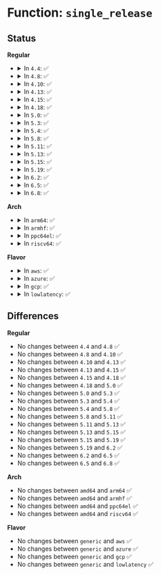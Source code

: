 # Function: <code>single_release</code>

## Status
<b>Regular</b>
<ul>
<li>
<details>
<summary>In <code>4.4</code>: ✅</summary>

```c
int single_release(struct inode *inode, struct file *file);
```

**Collision:** Unique Global

**Inline:** No

**Transformation:** False

**Instances:**

```
In fs/seq_file.c (ffffffff81230e20)
Location: fs/seq_file.c:602
Inline: False
Direct callers:
  - arch/x86/kernel/cpu/mtrr/if.c:mtrr_close
  - kernel/trace/trace.c:tracing_single_release_tr
  - fs/proc/base.c:proc_setgroups_release
  - fs/proc/proc_net.c:single_release_net
  - fs/proc/proc_net.c:single_release_net
  - security/apparmor/apparmorfs.c:aa_fs_seq_profile_release
  - security/apparmor/apparmorfs.c:aa_fs_seq_profile_release
  - drivers/rtc/rtc-proc.c:rtc_proc_release
  - drivers/ras/debugfs.c:trace_release
```
**Symbols:**

```
ffffffff81230e20-ffffffff81230e56: single_release (STB_GLOBAL)
```
</details>
</li>
<li>
<details>
<summary>In <code>4.8</code>: ✅</summary>

```c
int single_release(struct inode *inode, struct file *file);
```

**Collision:** Unique Global

**Inline:** No

**Transformation:** False

**Instances:**

```
In fs/seq_file.c (ffffffff81259130)
Location: fs/seq_file.c:605
Inline: False
Direct callers:
  - arch/x86/kernel/cpu/mtrr/if.c:mtrr_close
  - kernel/trace/trace.c:tracing_single_release_tr
  - fs/proc/base.c:proc_setgroups_release
  - fs/proc/proc_net.c:single_release_net
  - security/apparmor/apparmorfs.c:aa_fs_seq_profile_release
  - drivers/rtc/rtc-proc.c:rtc_proc_release
  - drivers/ras/debugfs.c:trace_release
```
**Symbols:**

```
ffffffff81259130-ffffffff81259166: single_release (STB_GLOBAL)
```
</details>
</li>
<li>
<details>
<summary>In <code>4.10</code>: ✅</summary>

```c
int single_release(struct inode *inode, struct file *file);
```

**Collision:** Unique Global

**Inline:** No

**Transformation:** False

**Instances:**

```
In fs/seq_file.c (ffffffff8126c5e0)
Location: fs/seq_file.c:612
Inline: False
Direct callers:
  - arch/x86/kernel/cpu/mtrr/if.c:mtrr_close
  - kernel/trace/trace.c:tracing_single_release_tr
  - fs/proc/base.c:proc_setgroups_release
  - fs/proc/proc_net.c:single_release_net
  - security/apparmor/apparmorfs.c:aa_fs_seq_profile_release
  - drivers/rtc/rtc-proc.c:rtc_proc_release
  - drivers/ras/debugfs.c:trace_release
```
**Symbols:**

```
ffffffff8126c5e0-ffffffff8126c616: single_release (STB_GLOBAL)
```
</details>
</li>
<li>
<details>
<summary>In <code>4.13</code>: ✅</summary>

```c
int single_release(struct inode *inode, struct file *file);
```

**Collision:** Unique Global

**Inline:** No

**Transformation:** False

**Instances:**

```
In fs/seq_file.c (ffffffff8127a1a0)
Location: fs/seq_file.c:598
Inline: False
Direct callers:
  - arch/x86/kernel/cpu/mtrr/if.c:mtrr_close
  - kernel/trace/trace.c:tracing_single_release_tr
  - fs/proc/base.c:proc_setgroups_release
  - fs/proc/proc_net.c:single_release_net
  - security/apparmor/apparmorfs.c:seq_rawdata_release
  - security/apparmor/apparmorfs.c:seq_rawdata_release
  - security/apparmor/apparmorfs.c:seq_profile_release
  - security/apparmor/apparmorfs.c:seq_profile_release
  - block/blk-mq-debugfs.c:blk_mq_debugfs_release
  - drivers/rtc/rtc-proc.c:rtc_proc_release
  - drivers/ras/debugfs.c:trace_release
```
**Symbols:**

```
ffffffff8127a1a0-ffffffff8127a1d6: single_release (STB_GLOBAL)
```
</details>
</li>
<li>
<details>
<summary>In <code>4.15</code>: ✅</summary>

```c
int single_release(struct inode *inode, struct file *file);
```

**Collision:** Unique Global

**Inline:** No

**Transformation:** False

**Instances:**

```
In fs/seq_file.c (ffffffff8129cc20)
Location: fs/seq_file.c:602
Inline: False
Direct callers:
  - arch/x86/kernel/cpu/mtrr/if.c:mtrr_close
  - kernel/trace/trace.c:tracing_single_release_tr
  - fs/proc/base.c:proc_setgroups_release
  - fs/proc/proc_net.c:single_release_net
  - security/apparmor/apparmorfs.c:seq_rawdata_release
  - security/apparmor/apparmorfs.c:seq_profile_release
  - block/blk-mq-debugfs.c:blk_mq_debugfs_release
  - drivers/rtc/rtc-proc.c:rtc_proc_release
  - drivers/ras/debugfs.c:trace_release
```
**Symbols:**

```
ffffffff8129cc20-ffffffff8129cc56: single_release (STB_GLOBAL)
```
</details>
</li>
<li>
<details>
<summary>In <code>4.18</code>: ✅</summary>

```c
int single_release(struct inode *inode, struct file *file);
```

**Collision:** Unique Global

**Inline:** No

**Transformation:** False

**Instances:**

```
In fs/seq_file.c (ffffffff812c2f50)
Location: fs/seq_file.c:605
Inline: False
Direct callers:
  - arch/x86/kernel/cpu/mtrr/if.c:mtrr_close
  - kernel/trace/trace.c:tracing_single_release_tr
  - fs/proc/base.c:proc_setgroups_release
  - fs/proc/proc_net.c:single_release_net
  - fs/proc/proc_net.c:single_release_net
  - security/apparmor/apparmorfs.c:seq_rawdata_release
  - security/apparmor/apparmorfs.c:seq_rawdata_release
  - security/apparmor/apparmorfs.c:seq_profile_release
  - security/apparmor/apparmorfs.c:seq_profile_release
  - block/blk-mq-debugfs.c:blk_mq_debugfs_release
  - drivers/ras/debugfs.c:trace_release
```
**Symbols:**

```
ffffffff812c2f50-ffffffff812c2f8d: single_release (STB_GLOBAL)
```
</details>
</li>
<li>
<details>
<summary>In <code>5.0</code>: ✅</summary>

```c
int single_release(struct inode *inode, struct file *file);
```

**Collision:** Unique Global

**Inline:** No

**Transformation:** False

**Instances:**

```
In fs/seq_file.c (ffffffff812d7ec0)
Location: fs/seq_file.c:593
Inline: False
Direct callers:
  - arch/x86/kernel/cpu/mtrr/if.c:mtrr_close
  - kernel/trace/trace.c:tracing_single_release_tr
  - fs/proc/task_mmu.c:smaps_rollup_release
  - fs/proc/task_mmu.c:smaps_rollup_open
  - fs/proc/base.c:proc_setgroups_release
  - fs/proc/proc_net.c:single_release_net
  - fs/proc/proc_net.c:single_release_net
  - security/apparmor/apparmorfs.c:seq_rawdata_release
  - security/apparmor/apparmorfs.c:seq_rawdata_release
  - security/apparmor/apparmorfs.c:seq_profile_release
  - security/apparmor/apparmorfs.c:seq_profile_release
  - block/blk-mq-debugfs.c:blk_mq_debugfs_release
  - drivers/ras/debugfs.c:trace_release
```
**Symbols:**

```
ffffffff812d7ec0-ffffffff812d7efd: single_release (STB_GLOBAL)
```
</details>
</li>
<li>
<details>
<summary>In <code>5.3</code>: ✅</summary>

```c
int single_release(struct inode *inode, struct file *file);
```

**Collision:** Unique Global

**Inline:** No

**Transformation:** False

**Instances:**

```
In fs/seq_file.c (ffffffff812f63c0)
Location: fs/seq_file.c:605
Inline: False
Direct callers:
  - arch/x86/kernel/cpu/mtrr/if.c:mtrr_close
  - kernel/sched/psi.c:psi_fop_release
  - kernel/trace/trace.c:tracing_single_release_tr
  - fs/proc/task_mmu.c:smaps_rollup_release
  - fs/proc/task_mmu.c:smaps_rollup_open
  - fs/proc/base.c:proc_setgroups_release
  - fs/proc/proc_net.c:single_release_net
  - security/apparmor/apparmorfs.c:seq_rawdata_release
  - security/apparmor/apparmorfs.c:seq_rawdata_release
  - security/apparmor/apparmorfs.c:seq_profile_release
  - security/apparmor/apparmorfs.c:seq_profile_release
  - block/blk-mq-debugfs.c:blk_mq_debugfs_release
  - drivers/ras/debugfs.c:trace_release
```
**Symbols:**

```
ffffffff812f63c0-ffffffff812f6401: single_release (STB_GLOBAL)
```
</details>
</li>
<li>
<details>
<summary>In <code>5.4</code>: ✅</summary>

```c
int single_release(struct inode *inode, struct file *file);
```

**Collision:** Unique Global

**Inline:** No

**Transformation:** False

**Instances:**

```
In fs/seq_file.c (ffffffff81307f90)
Location: fs/seq_file.c:605
Inline: False
Direct callers:
  - arch/x86/kernel/cpu/mtrr/if.c:mtrr_close
  - kernel/sched/psi.c:psi_fop_release
  - kernel/trace/trace.c:tracing_single_release_tr
  - fs/proc/task_mmu.c:smaps_rollup_release
  - fs/proc/task_mmu.c:smaps_rollup_open
  - fs/proc/base.c:proc_setgroups_release
  - fs/proc/proc_net.c:single_release_net
  - security/apparmor/apparmorfs.c:seq_rawdata_release
  - security/apparmor/apparmorfs.c:seq_rawdata_release
  - security/apparmor/apparmorfs.c:seq_profile_release
  - security/apparmor/apparmorfs.c:seq_profile_release
  - block/blk-mq-debugfs.c:blk_mq_debugfs_release
  - drivers/ras/debugfs.c:trace_release
```
**Symbols:**

```
ffffffff81307f90-ffffffff81307fd1: single_release (STB_GLOBAL)
```
</details>
</li>
<li>
<details>
<summary>In <code>5.8</code>: ✅</summary>

```c
int single_release(struct inode *inode, struct file *file);
```

**Collision:** Unique Global

**Inline:** No

**Transformation:** False

**Instances:**

```
In fs/seq_file.c (ffffffff81341d20)
Location: fs/seq_file.c:581
Inline: False
Direct callers:
  - arch/x86/kernel/cpu/mtrr/if.c:mtrr_close
  - kernel/sched/psi.c:psi_fop_release
  - kernel/trace/trace.c:tracing_single_release_tr
  - fs/proc/task_mmu.c:smaps_rollup_release
  - fs/proc/task_mmu.c:smaps_rollup_open
  - fs/proc/base.c:proc_setgroups_release
  - fs/proc/proc_net.c:single_release_net
  - security/apparmor/apparmorfs.c:seq_rawdata_release
  - security/apparmor/apparmorfs.c:seq_profile_release
  - block/blk-mq-debugfs.c:blk_mq_debugfs_release
  - drivers/ras/debugfs.c:trace_release
```
**Symbols:**

```
ffffffff81341d20-ffffffff81341d61: single_release (STB_GLOBAL)
```
</details>
</li>
<li>
<details>
<summary>In <code>5.11</code>: ✅</summary>

```c
int single_release(struct inode *inode, struct file *file);
```

**Collision:** Unique Global

**Inline:** No

**Transformation:** False

**Instances:**

```
In fs/seq_file.c (ffffffff8134e3e0)
Location: fs/seq_file.c:597
Inline: False
Direct callers:
  - arch/x86/kernel/cpu/mtrr/if.c:mtrr_close
  - kernel/sched/psi.c:psi_fop_release
  - kernel/trace/trace.c:tracing_single_release_tr
  - fs/proc/task_mmu.c:smaps_rollup_release
  - fs/proc/task_mmu.c:smaps_rollup_open
  - fs/proc/base.c:proc_setgroups_release
  - fs/proc/proc_net.c:single_release_net
  - security/apparmor/apparmorfs.c:seq_rawdata_release
  - security/apparmor/apparmorfs.c:seq_profile_release
  - block/blk-mq-debugfs.c:blk_mq_debugfs_release
  - drivers/ras/debugfs.c:trace_release
```
**Symbols:**

```
ffffffff8134e3e0-ffffffff8134e421: single_release (STB_GLOBAL)
```
</details>
</li>
<li>
<details>
<summary>In <code>5.13</code>: ✅</summary>

```c
int single_release(struct inode *inode, struct file *file);
```

**Collision:** Unique Global

**Inline:** No

**Transformation:** False

**Instances:**

```
In fs/seq_file.c (ffffffff81354670)
Location: fs/seq_file.c:618
Inline: False
Direct callers:
  - arch/x86/kernel/cpu/mtrr/if.c:mtrr_close
  - kernel/sched/psi.c:psi_fop_release
  - kernel/trace/trace.c:tracing_single_release_tr
  - fs/proc/task_mmu.c:smaps_rollup_release
  - fs/proc/task_mmu.c:smaps_rollup_open
  - fs/proc/base.c:proc_setgroups_release
  - fs/proc/proc_net.c:single_release_net
  - security/apparmor/apparmorfs.c:seq_rawdata_release
  - security/apparmor/apparmorfs.c:seq_profile_release
  - block/blk-mq-debugfs.c:blk_mq_debugfs_release
  - drivers/ras/debugfs.c:trace_release
```
**Symbols:**

```
ffffffff81354670-ffffffff813546b1: single_release (STB_GLOBAL)
```
</details>
</li>
<li>
<details>
<summary>In <code>5.15</code>: ✅</summary>

```c
int single_release(struct inode *inode, struct file *file);
```

**Collision:** Unique Global

**Inline:** No

**Transformation:** False

**Instances:**

```
In fs/seq_file.c (ffffffff813a2a50)
Location: fs/seq_file.c:627
Inline: False
Direct callers:
  - arch/x86/kernel/cpu/mtrr/if.c:mtrr_close
  - kernel/sched/psi.c:psi_fop_release
  - kernel/trace/trace.c:tracing_single_release_tr
  - fs/proc/task_mmu.c:smaps_rollup_release
  - fs/proc/task_mmu.c:smaps_rollup_open
  - fs/proc/base.c:proc_setgroups_release
  - fs/proc/proc_net.c:single_release_net
  - security/apparmor/apparmorfs.c:seq_rawdata_release
  - security/apparmor/apparmorfs.c:seq_profile_release
  - block/blk-mq-debugfs.c:blk_mq_debugfs_release
  - drivers/ras/debugfs.c:trace_release
```
**Symbols:**

```
ffffffff813a2a50-ffffffff813a2a91: single_release (STB_GLOBAL)
```
</details>
</li>
<li>
<details>
<summary>In <code>5.19</code>: ✅</summary>

```c
int single_release(struct inode *inode, struct file *file);
```

**Collision:** Unique Global

**Inline:** No

**Transformation:** False

**Instances:**

```
In fs/seq_file.c (ffffffff814267a0)
Location: fs/seq_file.c:611
Inline: False
Direct callers:
  - arch/x86/kernel/cpu/mtrr/if.c:mtrr_close
  - kernel/sched/build_utility.c:psi_fop_release
  - kernel/trace/trace.c:tracing_single_release_tr
  - fs/proc/task_mmu.c:smaps_rollup_release
  - fs/proc/task_mmu.c:smaps_rollup_open
  - fs/proc/base.c:proc_setgroups_release
  - fs/proc/proc_net.c:single_release_net
  - fs/proc/proc_net.c:single_release_net
  - fs/proc/proc_net.c:single_release_net
  - security/apparmor/apparmorfs.c:seq_rawdata_release
  - security/apparmor/apparmorfs.c:seq_rawdata_release
  - security/apparmor/apparmorfs.c:seq_profile_release
  - security/apparmor/apparmorfs.c:seq_profile_release
  - block/blk-mq-debugfs.c:blk_mq_debugfs_release
  - drivers/ras/debugfs.c:trace_release
```
**Symbols:**

```
ffffffff814267a0-ffffffff814267e5: single_release (STB_GLOBAL)
```
</details>
</li>
<li>
<details>
<summary>In <code>6.2</code>: ✅</summary>

```c
int single_release(struct inode *inode, struct file *file);
```

**Collision:** Unique Global

**Inline:** No

**Transformation:** False

**Instances:**

```
In fs/seq_file.c (ffffffff814b3000)
Location: fs/seq_file.c:611
Inline: False
Direct callers:
  - arch/x86/kernel/cpu/mtrr/if.c:mtrr_close
  - kernel/sched/build_utility.c:psi_fop_release
  - kernel/trace/trace.c:tracing_single_release_tr
  - fs/proc/task_mmu.c:smaps_rollup_release
  - fs/proc/task_mmu.c:smaps_rollup_open
  - fs/proc/base.c:proc_setgroups_release
  - fs/proc/proc_net.c:single_release_net
  - fs/proc/proc_net.c:single_release_net
  - fs/proc/proc_net.c:single_release_net
  - security/apparmor/apparmorfs.c:seq_rawdata_release
  - security/apparmor/apparmorfs.c:seq_rawdata_release
  - security/apparmor/apparmorfs.c:seq_profile_release
  - security/apparmor/apparmorfs.c:seq_profile_release
  - block/blk-mq-debugfs.c:blk_mq_debugfs_release
  - drivers/ras/debugfs.c:trace_release
```
**Symbols:**

```
ffffffff814b3000-ffffffff814b3045: single_release (STB_GLOBAL)
```
</details>
</li>
<li>
<details>
<summary>In <code>6.5</code>: ✅</summary>

```c
int single_release(struct inode *inode, struct file *file);
```

**Collision:** Unique Global

**Inline:** No

**Transformation:** False

**Instances:**

```
In fs/seq_file.c (ffffffff814e8050)
Location: fs/seq_file.c:611
Inline: False
Direct callers:
  - arch/x86/kernel/cpu/mtrr/if.c:mtrr_close
  - kernel/sched/build_utility.c:psi_fop_release
  - kernel/trace/trace.c:tracing_single_release_tr
  - fs/proc/task_mmu.c:smaps_rollup_release
  - fs/proc/task_mmu.c:smaps_rollup_open
  - fs/proc/base.c:proc_setgroups_release
  - fs/proc/proc_net.c:single_release_net
  - fs/proc/proc_net.c:single_release_net
  - fs/proc/proc_net.c:single_release_net
  - security/apparmor/apparmorfs.c:seq_rawdata_release
  - security/apparmor/apparmorfs.c:seq_rawdata_release
  - security/apparmor/apparmorfs.c:seq_profile_release
  - security/apparmor/apparmorfs.c:seq_profile_release
  - block/blk-mq-debugfs.c:blk_mq_debugfs_release
  - drivers/ras/debugfs.c:trace_release
```
**Symbols:**

```
ffffffff814e8050-ffffffff814e8095: single_release (STB_GLOBAL)
```
</details>
</li>
<li>
<details>
<summary>In <code>6.8</code>: ✅</summary>

```c
int single_release(struct inode *inode, struct file *file);
```

**Collision:** Unique Global

**Inline:** No

**Transformation:** False

**Instances:**

```
In fs/seq_file.c (ffffffff8151bee0)
Location: fs/seq_file.c:611
Inline: False
Direct callers:
  - arch/x86/kernel/cpu/mtrr/if.c:mtrr_close
  - kernel/sched/build_utility.c:psi_fop_release
  - kernel/trace/trace.c:tracing_single_release_tr
  - kernel/trace/trace.c:tracing_single_release_file_tr
  - fs/proc/task_mmu.c:smaps_rollup_release
  - fs/proc/task_mmu.c:smaps_rollup_open
  - fs/proc/base.c:proc_setgroups_release
  - fs/proc/proc_net.c:single_release_net
  - fs/proc/proc_net.c:single_release_net
  - fs/proc/proc_net.c:single_release_net
  - security/apparmor/apparmorfs.c:seq_rawdata_release
  - security/apparmor/apparmorfs.c:seq_rawdata_release
  - security/apparmor/apparmorfs.c:seq_profile_release
  - security/apparmor/apparmorfs.c:seq_profile_release
  - block/blk-mq-debugfs.c:blk_mq_debugfs_release
  - drivers/ras/debugfs.c:trace_release
```
**Symbols:**

```
ffffffff8151bee0-ffffffff8151bf25: single_release (STB_GLOBAL)
```
</details>
</li>
</ul>
<b>Arch</b>
<ul>
<li>
<details>
<summary>In <code>arm64</code>: ✅</summary>

```c
int single_release(struct inode *inode, struct file *file);
```

**Collision:** Unique Global

**Inline:** No

**Transformation:** False

**Instances:**

```
In fs/seq_file.c (ffff8000103bbaf8)
Location: fs/seq_file.c:605
Inline: False
Direct callers:
  - kernel/sched/psi.c:psi_fop_release
  - kernel/trace/trace.c:tracing_single_release_tr
  - fs/proc/task_mmu.c:smaps_rollup_release
  - fs/proc/task_mmu.c:smaps_rollup_open
  - fs/proc/base.c:proc_setgroups_release
  - fs/proc/proc_net.c:single_release_net
  - fs/proc/proc_net.c:single_release_net
  - security/apparmor/apparmorfs.c:seq_rawdata_release
  - security/apparmor/apparmorfs.c:seq_rawdata_release
  - security/apparmor/apparmorfs.c:seq_profile_release
  - security/apparmor/apparmorfs.c:seq_profile_release
  - block/blk-mq-debugfs.c:blk_mq_debugfs_release
  - drivers/ras/debugfs.c:trace_release
  - drivers/ras/debugfs.c:trace_release
```
**Symbols:**

```
ffff8000103bbaf8-ffff8000103bbb48: single_release (STB_GLOBAL)
```
</details>
</li>
<li>
<details>
<summary>In <code>armhf</code>: ✅</summary>

```c
int single_release(struct inode *inode, struct file *file);
```

**Collision:** Unique Global

**Inline:** No

**Transformation:** False

**Instances:**

```
In fs/seq_file.c (c059927c)
Location: fs/seq_file.c:605
Inline: False
Direct callers:
  - kernel/sched/psi.c:psi_fop_release
  - kernel/trace/trace.c:tracing_single_release_tr
  - fs/proc/task_mmu.c:smaps_rollup_release
  - fs/proc/task_mmu.c:smaps_rollup_open
  - fs/proc/base.c:proc_setgroups_release
  - fs/proc/proc_net.c:single_release_net
  - security/apparmor/apparmorfs.c:seq_rawdata_release
  - security/apparmor/apparmorfs.c:seq_profile_release
  - block/blk-mq-debugfs.c:blk_mq_debugfs_release
  - drivers/ras/debugfs.c:trace_release
  - sound/core/info.c:snd_info_text_entry_release
```
**Symbols:**

```
c059927c-c05992c4: single_release (STB_GLOBAL)
```
</details>
</li>
<li>
<details>
<summary>In <code>ppc64el</code>: ✅</summary>

```c
int single_release(struct inode *inode, struct file *file);
```

**Collision:** Unique Global

**Inline:** No

**Transformation:** False

**Instances:**

```
In fs/seq_file.c (c0000000004b8f90)
Location: fs/seq_file.c:605
Inline: False
Direct callers:
  - kernel/sched/psi.c:psi_fop_release
  - kernel/trace/trace.c:tracing_single_release_tr
  - fs/proc/task_mmu.c:smaps_rollup_release
  - fs/proc/task_mmu.c:smaps_rollup_open
  - fs/proc/base.c:proc_setgroups_release
  - fs/proc/proc_net.c:single_release_net
  - fs/proc/proc_net.c:single_release_net
  - security/apparmor/apparmorfs.c:seq_rawdata_release
  - security/apparmor/apparmorfs.c:seq_rawdata_release
  - security/apparmor/apparmorfs.c:seq_profile_release
  - security/apparmor/apparmorfs.c:seq_profile_release
  - block/blk-mq-debugfs.c:blk_mq_debugfs_release
  - drivers/ras/debugfs.c:trace_release
```
**Symbols:**

```
c0000000004b8f90-c0000000004b9004: single_release (STB_GLOBAL)
```
</details>
</li>
<li>
<details>
<summary>In <code>riscv64</code>: ✅</summary>

```c
int single_release(struct inode *inode, struct file *file);
```

**Collision:** Unique Global

**Inline:** No

**Transformation:** False

**Instances:**

```
In fs/seq_file.c (ffffffe00027d572)
Location: fs/seq_file.c:605
Inline: False
Direct callers:
  - kernel/sched/psi.c:psi_fop_release
  - kernel/trace/trace.c:tracing_single_release_tr
  - fs/proc/task_mmu.c:smaps_rollup_release
  - fs/proc/task_mmu.c:smaps_rollup_open
  - fs/proc/base.c:proc_setgroups_release
  - fs/proc/proc_net.c:single_release_net
  - security/apparmor/apparmorfs.c:seq_rawdata_release
  - security/apparmor/apparmorfs.c:seq_profile_release
  - block/blk-mq-debugfs.c:blk_mq_debugfs_release
  - drivers/ras/debugfs.c:trace_release
```
**Symbols:**

```
ffffffe00027d572-ffffffe00027d5c4: single_release (STB_GLOBAL)
```
</details>
</li>
</ul>
<b>Flavor</b>
<ul>
<li>
<details>
<summary>In <code>aws</code>: ✅</summary>

```c
int single_release(struct inode *inode, struct file *file);
```

**Collision:** Unique Global

**Inline:** No

**Transformation:** False

**Instances:**

```
In fs/seq_file.c (ffffffff81300570)
Location: fs/seq_file.c:605
Inline: False
Direct callers:
  - arch/x86/kernel/cpu/mtrr/if.c:mtrr_close
  - kernel/sched/psi.c:psi_fop_release
  - kernel/trace/trace.c:tracing_single_release_tr
  - fs/proc/task_mmu.c:smaps_rollup_release
  - fs/proc/task_mmu.c:smaps_rollup_open
  - fs/proc/base.c:proc_setgroups_release
  - fs/proc/proc_net.c:single_release_net
  - security/apparmor/apparmorfs.c:seq_rawdata_release
  - security/apparmor/apparmorfs.c:seq_rawdata_release
  - security/apparmor/apparmorfs.c:seq_profile_release
  - security/apparmor/apparmorfs.c:seq_profile_release
  - block/blk-mq-debugfs.c:blk_mq_debugfs_release
  - drivers/ras/debugfs.c:trace_release
```
**Symbols:**

```
ffffffff81300570-ffffffff813005b1: single_release (STB_GLOBAL)
```
</details>
</li>
<li>
<details>
<summary>In <code>azure</code>: ✅</summary>

```c
int single_release(struct inode *inode, struct file *file);
```

**Collision:** Unique Global

**Inline:** No

**Transformation:** False

**Instances:**

```
In fs/seq_file.c (ffffffff812f1190)
Location: fs/seq_file.c:605
Inline: False
Direct callers:
  - arch/x86/kernel/cpu/mtrr/if.c:mtrr_close
  - kernel/sched/psi.c:psi_fop_release
  - kernel/trace/trace.c:tracing_single_release_tr
  - fs/proc/task_mmu.c:smaps_rollup_release
  - fs/proc/task_mmu.c:smaps_rollup_open
  - fs/proc/base.c:proc_setgroups_release
  - fs/proc/proc_net.c:single_release_net
  - security/apparmor/apparmorfs.c:seq_rawdata_release
  - security/apparmor/apparmorfs.c:seq_rawdata_release
  - security/apparmor/apparmorfs.c:seq_profile_release
  - security/apparmor/apparmorfs.c:seq_profile_release
  - block/blk-mq-debugfs.c:blk_mq_debugfs_release
  - drivers/ras/debugfs.c:trace_release
```
**Symbols:**

```
ffffffff812f1190-ffffffff812f11d1: single_release (STB_GLOBAL)
```
</details>
</li>
<li>
<details>
<summary>In <code>gcp</code>: ✅</summary>

```c
int single_release(struct inode *inode, struct file *file);
```

**Collision:** Unique Global

**Inline:** No

**Transformation:** False

**Instances:**

```
In fs/seq_file.c (ffffffff812fe360)
Location: fs/seq_file.c:605
Inline: False
Direct callers:
  - arch/x86/kernel/cpu/mtrr/if.c:mtrr_close
  - kernel/sched/psi.c:psi_fop_release
  - kernel/trace/trace.c:tracing_single_release_tr
  - fs/proc/task_mmu.c:smaps_rollup_release
  - fs/proc/task_mmu.c:smaps_rollup_open
  - fs/proc/base.c:proc_setgroups_release
  - fs/proc/proc_net.c:single_release_net
  - security/apparmor/apparmorfs.c:seq_rawdata_release
  - security/apparmor/apparmorfs.c:seq_rawdata_release
  - security/apparmor/apparmorfs.c:seq_profile_release
  - security/apparmor/apparmorfs.c:seq_profile_release
  - block/blk-mq-debugfs.c:blk_mq_debugfs_release
  - drivers/ras/debugfs.c:trace_release
```
**Symbols:**

```
ffffffff812fe360-ffffffff812fe3a1: single_release (STB_GLOBAL)
```
</details>
</li>
<li>
<details>
<summary>In <code>lowlatency</code>: ✅</summary>

```c
int single_release(struct inode *inode, struct file *file);
```

**Collision:** Unique Global

**Inline:** No

**Transformation:** False

**Instances:**

```
In fs/seq_file.c (ffffffff8130f6a0)
Location: fs/seq_file.c:605
Inline: False
Direct callers:
  - arch/x86/kernel/cpu/mtrr/if.c:mtrr_close
  - kernel/sched/psi.c:psi_fop_release
  - kernel/trace/trace.c:tracing_single_release_tr
  - fs/proc/task_mmu.c:smaps_rollup_release
  - fs/proc/task_mmu.c:smaps_rollup_open
  - fs/proc/base.c:proc_setgroups_release
  - fs/proc/proc_net.c:single_release_net
  - security/apparmor/apparmorfs.c:seq_rawdata_release
  - security/apparmor/apparmorfs.c:seq_rawdata_release
  - security/apparmor/apparmorfs.c:seq_profile_release
  - security/apparmor/apparmorfs.c:seq_profile_release
  - block/blk-mq-debugfs.c:blk_mq_debugfs_release
  - drivers/ras/debugfs.c:trace_release
```
**Symbols:**

```
ffffffff8130f6a0-ffffffff8130f6e1: single_release (STB_GLOBAL)
```
</details>
</li>
</ul>

## Differences
<b>Regular</b>
<ul>
<li>
No changes between <code>4.4</code> and <code>4.8</code> ✅
</li>
<li>
No changes between <code>4.8</code> and <code>4.10</code> ✅
</li>
<li>
No changes between <code>4.10</code> and <code>4.13</code> ✅
</li>
<li>
No changes between <code>4.13</code> and <code>4.15</code> ✅
</li>
<li>
No changes between <code>4.15</code> and <code>4.18</code> ✅
</li>
<li>
No changes between <code>4.18</code> and <code>5.0</code> ✅
</li>
<li>
No changes between <code>5.0</code> and <code>5.3</code> ✅
</li>
<li>
No changes between <code>5.3</code> and <code>5.4</code> ✅
</li>
<li>
No changes between <code>5.4</code> and <code>5.8</code> ✅
</li>
<li>
No changes between <code>5.8</code> and <code>5.11</code> ✅
</li>
<li>
No changes between <code>5.11</code> and <code>5.13</code> ✅
</li>
<li>
No changes between <code>5.13</code> and <code>5.15</code> ✅
</li>
<li>
No changes between <code>5.15</code> and <code>5.19</code> ✅
</li>
<li>
No changes between <code>5.19</code> and <code>6.2</code> ✅
</li>
<li>
No changes between <code>6.2</code> and <code>6.5</code> ✅
</li>
<li>
No changes between <code>6.5</code> and <code>6.8</code> ✅
</li>
</ul>
<b>Arch</b>
<ul>
<li>
No changes between <code>amd64</code> and <code>arm64</code> ✅
</li>
<li>
No changes between <code>amd64</code> and <code>armhf</code> ✅
</li>
<li>
No changes between <code>amd64</code> and <code>ppc64el</code> ✅
</li>
<li>
No changes between <code>amd64</code> and <code>riscv64</code> ✅
</li>
</ul>
<b>Flavor</b>
<ul>
<li>
No changes between <code>generic</code> and <code>aws</code> ✅
</li>
<li>
No changes between <code>generic</code> and <code>azure</code> ✅
</li>
<li>
No changes between <code>generic</code> and <code>gcp</code> ✅
</li>
<li>
No changes between <code>generic</code> and <code>lowlatency</code> ✅
</li>
</ul>
